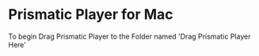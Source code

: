 # Prismatic Player for Mac
To begin Drag Prismatic Player to the Folder named 'Drag Prismatic Player Here'